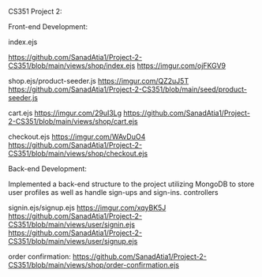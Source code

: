 CS351 Project 2:    

Front-end Development:

  index.ejs
    

  https://github.com/SanadAtia1/Project-2-CS351/blob/main/views/shop/index.ejs
  https://imgur.com/ojFKGV9
    
  shop.ejs/product-seeder.js
  https://imgur.com/QZ2uJ5T
  https://github.com/SanadAtia1/Project-2-CS351/blob/main/seed/product-seeder.js
    
  cart.ejs
  https://imgur.com/29uI3Lg
  https://github.com/SanadAtia1/Project-2-CS351/blob/main/views/shop/cart.ejs
    
  checkout.ejs
  https://imgur.com/WAvDuO4
  https://github.com/SanadAtia1/Project-2-CS351/blob/main/views/shop/checkout.ejs
    
    

Back-end Development:

Implemented a back-end structure to the project utilizing MongoDB to store user profiles as well as handle sign-ups and sign-ins.
controllers

  
  signin.ejs/signup.ejs
  https://imgur.com/xqyBK5J
  https://github.com/SanadAtia1/Project-2-CS351/blob/main/views/user/signin.ejs
  https://github.com/SanadAtia1/Project-2-CS351/blob/main/views/user/signup.ejs

  order confirmation:
  https://github.com/SanadAtia1/Project-2-CS351/blob/main/views/shop/order-confirmation.ejs
